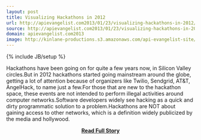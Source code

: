 ```yaml
---
layout: post
title: Visualizing Hackathons in 2012
url: http://apievangelist.com2013/01/23/visualizing-hackathons-in-2012/
source: http://apievangelist.com2013/01/23/visualizing-hackathons-in-2012/
domain: apievangelist.com2013
image: http://kinlane-productions.s3.amazonaws.com/api-evangelist-site/blog/hackathon-home-1.jpg
---
```

{% include JB/setup %}<p>Hackathons have been going on for quite a few years now, in Silicon Valley circles.But in 2012 hackathons started going mainstream around the globe, getting a lot of attention because of organizers like Twilio, Sendgrid, AT&amp;T, AngelHack, to name just a few.For those that are new to the hackathon space, these events are not intended to perform illegal activities around computer networks.Software developers widely see hacking as a quick and dirty programmatic solution to a problem.Hackathons are NOT about gaining access to other networks, which is a definition widely publicized by the media and hollywood.</p>
<center><p><a href="http://apievangelist.com2013/01/23/visualizing-hackathons-in-2012/" style='padding:25px; font-sze:18px; font-weight: bold;'>Read Full Story</a></p></center>
